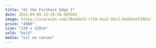 ```yaml
---
title: "At the Farthest Edge I"
date: 2022-04-09 13:18:38.509585
image: https://ucarecdn.com/78ae9af2-cf10-4ea2-9dc3-4ed8b4ef29b5/
price: "4900"
size: "120 x 120cm"
sold: "Sold"
media: "oil on canvas"
---
```


